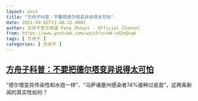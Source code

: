 ```yaml
---
layout: post
title: "方舟子科普：不要把德尔塔变异说得太可怕"
date: 2021-08-02T11:48:12.000Z
author: 方舟子官方频道 Fang Zhouzi - Official Channel
from: https://www.youtube.com/watch?v=hW-vd2nQxqA
tags: [ 方舟子 ]
categories: [ 方舟子 ]
---
```

<!--1627904892000-->
[方舟子科普：不要把德尔塔变异说得太可怕](https://www.youtube.com/watch?v=hW-vd2nQxqA)
------

<div>
“德尔塔变异传染性和水痘一样”、“马萨诸塞州感染者74%接种过疫苗”，这两条新闻的真实性如何？
</div>
